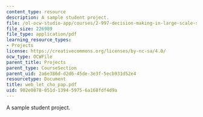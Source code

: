 ```yaml
---
content_type: resource
description: A sample student project.
file: /ol-ocw-studio-app/courses/2-997-decision-making-in-large-scale-systems-spring-2004/902e0878051d139459756a168fdf4d9a_web_let_cho_pap.pdf
file_size: 226989
file_type: application/pdf
learning_resource_types:
- Projects
license: https://creativecommons.org/licenses/by-nc-sa/4.0/
ocw_type: OCWFile
parent_title: Projects
parent_type: CourseSection
parent_uid: 2a6e386d-d2d6-45de-3e3f-5ecb931d52e4
resourcetype: Document
title: web_let_cho_pap.pdf
uid: 902e0878-051d-1394-5975-6a168fdf4d9a
---
```

A sample student project.